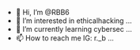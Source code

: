 - 👋 Hi, I’m @RBB6
- 👀 I’m interested in ethicalhacking ...
- 🌱 I’m currently learning cybersec ...
- 📫 How to reach me IG: r._b ...

<!---
RBB6/RBB6 is a ✨ special ✨ repository because its `README.md` (this file) appears on your GitHub profile.
You can click the Preview link to take a look at your changes.
--->
